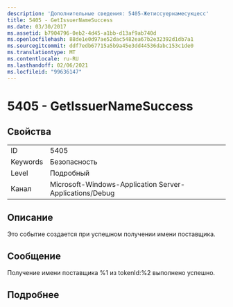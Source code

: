```yaml
---
description: 'Дополнительные сведения: 5405-Жетиссуернамесукцесс'
title: 5405 - GetIssuerNameSuccess
ms.date: 03/30/2017
ms.assetid: b7904796-0eb2-4d45-a1bb-d13af9ab740d
ms.openlocfilehash: 88de1e0d97ae52dac5482ea67b2e32392d1db7a1
ms.sourcegitcommit: ddf7edb67715a5b9a45e3dd44536dabc153c1de0
ms.translationtype: MT
ms.contentlocale: ru-RU
ms.lasthandoff: 02/06/2021
ms.locfileid: "99636147"
---
```

# <a name="5405---getissuernamesuccess"></a>5405 - GetIssuerNameSuccess

## <a name="properties"></a>Свойства  
  
|||  
|-|-|  
|ID|5405|  
|Keywords|Безопасность|  
|Level|Подробный|  
|Канал|Microsoft-Windows-Application Server-Applications/Debug|  
  
## <a name="description"></a>Описание  

 Это событие создается при успешном получении имени поставщика.  
  
## <a name="message"></a>Сообщение  

 Получение имени поставщика %1 из tokenId:%2 выполнено успешно.  
  
## <a name="details"></a>Подробнее
